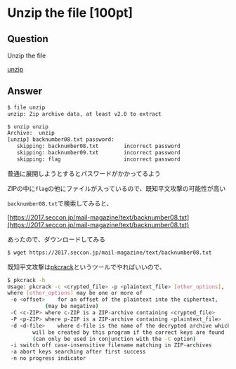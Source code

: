 # Unzip the file [100pt]

## Question

Unzip the file

[unzip](https://github.com/AkashiSN/SECCON2015-Online-CTF/raw/master/q2/unzip)

## Answer

```bash
$ file unzip 
unzip: Zip archive data, at least v2.0 to extract

$ unzip unzip   
Archive:  unzip
[unzip] backnumber08.txt password: 
   skipping: backnumber08.txt        incorrect password
   skipping: backnumber09.txt        incorrect password
   skipping: flag                    incorrect password
```

普通に展開しようとするとパスワードがかかってるよう

ZIPの中に`flag`の他にファイルが入っているので、既知平文攻撃の可能性が高い

`backnumber08.txt`で検索してみると、

[https://2017.seccon.jp/mail-magazine/text/backnumber08.txt](https://2017.seccon.jp/mail-magazine/text/backnumber08.txt)

あったので、ダウンロードしてみる

```bash
$ wget https://2017.seccon.jp/mail-magazine/text/backnumber08.txt
```

既知平文攻撃は[pkcrack](https://www.unix-ag.uni-kl.de/~conrad/krypto/pkcrack.html)というツールでやればいいので、

```bash
$ pkcrack -h
Usage: pkcrack -c <crypted_file> -p <plaintext_file> [other_options],
where [other_options] may be one or more of
 -o <offset>	for an offset of the plaintext into the ciphertext,
			(may be negative)
 -C <c-ZIP>	where c-ZIP is a ZIP-archive containing <crypted_file>
 -P <p-ZIP>	where p-ZIP is a ZIP-archive containing <plaintext_file>
 -d <d-file>	where d-file is the name of the decrypted archive which
		will be created by this program if the correct keys are found
		(can only be used in conjunction with the -C option)
 -i	switch off case-insensitive filename matching in ZIP-archives
 -a	abort keys searching after first success
 -n	no progress indicator
```
